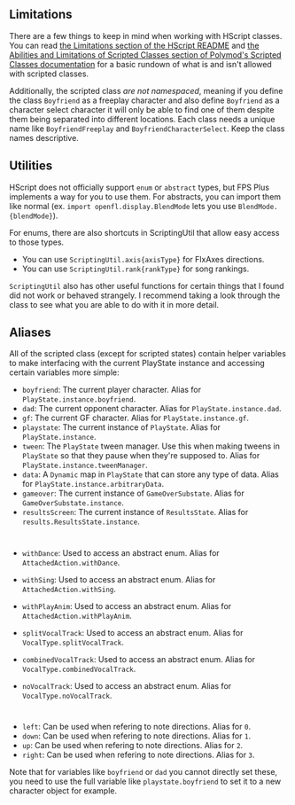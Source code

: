 ## Limitations 

There are a few things to keep in mind when working with HScript classes. You can read [the Limitations section of the HScript README](https://github.com/HaxeFoundation/hscript?tab=readme-ov-file#limitations) and [the Abilities and Limitations of Scripted Classes section of Polymod's Scripted Classes documentation](https://polymod.io/docs/scripted-classes/) for a basic rundown of what is and isn't allowed with scripted classes. 

Additionally, the scripted class *are not namespaced*, meaning if you define the class `Boyfriend` as a freeplay character and also define `Boyfriend` as a character select character it will only be able to find one of them despite them being separated into different locations. Each class needs a unique name like `BoyfriendFreeplay` and `BoyfriendCharacterSelect`. Keep the class names descriptive.

## Utilities

HScript does not officially support `enum` or `abstract` types, but FPS Plus implements a way for you to use them.
For abstracts, you can import them like normal (ex. `import openfl.display.BlendMode` lets you use `BlendMode.{blendMode}`).

For enums, there are also shortcuts in ScriptingUtil that allow easy access to those types.
- You can use `ScriptingUtil.axis{axisType}` for FlxAxes directions.
- You can use `ScriptingUtil.rank{rankType}` for song rankings.

`ScriptingUtil` also has other useful functions for certain things that I found did not work or behaved strangely. I recommend taking a look through the class to see what you are able to do with it in more detail.

## Aliases

All of the scripted class (except for scripted states) contain helper variables to make interfacing with the current PlayState instance and accessing certain variables more simple:

- `boyfriend`: The current player character. Alias for `PlayState.instance.boyfriend`.
- `dad`: The current opponent character. Alias for `PlayState.instance.dad`.
- `gf`: The current GF character. Alias for `PlayState.instance.gf`.
- `playstate`: The current instance of `PlayState`. Alias for `PlayState.instance`.
- `tween`: The `PlayState` tween manager. Use this when making tweens in `PlayState` so that they pause when they're supposed to. Alias for `PlayState.instance.tweenManager`.
- `data`: A `Dynamic` map in `PlayState` that can store any type of data. Alias for `PlayState.instance.arbitraryData`.
- `gameover`: The current instance of `GameOverSubstate`. Alias for `GameOverSubstate.instance`.
- `resultsScreen`: The current instance of `ResultsState`. Alias for `results.ResultsState.instance`.
#
- `withDance`: Used to access an abstract enum. Alias for `AttachedAction.withDance`.
- `withSing`: Used to access an abstract enum. Alias for `AttachedAction.withSing`.
- `withPlayAnim`: Used to access an abstract enum. Alias for `AttachedAction.withPlayAnim`.

- `splitVocalTrack`: Used to access an abstract enum. Alias for `VocalType.splitVocalTrack`.
- `combinedVocalTrack`: Used to access an abstract enum. Alias for `VocalType.combinedVocalTrack`.
- `noVocalTrack`: Used to access an abstract enum. Alias for `VocalType.noVocalTrack`.
#
- `left`: Can be used when refering to note directions. Alias for `0`.
- `down`: Can be used when refering to note directions. Alias for `1`.
- `up`: Can be used when refering to note directions. Alias for `2`.
- `right`: Can be used when refering to note directions. Alias for `3`.

Note that for variables like `boyfriend` or `dad` you cannot directly set these, you need to use the full variable like `playstate.boyfriend` to set it to a new character object for example.
